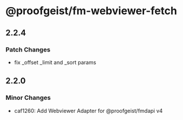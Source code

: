 # @proofgeist/fm-webviewer-fetch

## 2.2.4

### Patch Changes

- fix \_offset \_limit and \_sort params

## 2.2.0

### Minor Changes

- caf1260: Add Webviewer Adapter for @proofgeist/fmdapi v4
